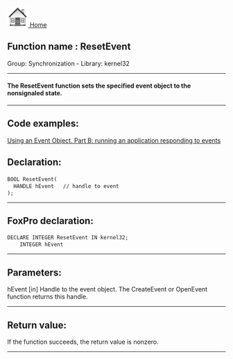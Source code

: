 [<img src="../../images/home.png"> Home ](https://github.com/VFPX/Win32API)  

## Function name : ResetEvent
Group: Synchronization - Library: kernel32    
***  


#### The ResetEvent function sets the specified event object to the nonsignaled state.
***  


## Code examples:
[Using an Event Object. Part B: running an application responding to events](../../samples/sample_149.md)  

## Declaration:
```foxpro  
BOOL ResetEvent(
  HANDLE hEvent   // handle to event
);  
```  
***  


## FoxPro declaration:
```foxpro  
DECLARE INTEGER ResetEvent IN kernel32;
	INTEGER hEvent  
```  
***  


## Parameters:
hEvent 
[in] Handle to the event object. The CreateEvent or OpenEvent function returns this handle.  
***  


## Return value:
If the function succeeds, the return value is nonzero.  
***  

